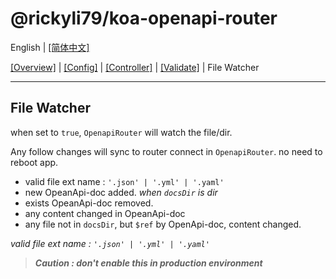 # @rickyli79/koa-openapi-router
English | [[简体中文]](../../README.zh-CN.md)

[[Overview]][1] | [[Config]][2] | [[Controller]][3] | [[Validate]][4] | File Watcher

[1]:../../README.md
[2]:./Config.md
[3]:./Controller.md
[4]:./Validate.md
[5]:./FileWatcher.md

---

## File Watcher
when set to `true`, `OpenapiRouter` will watch the file/dir.

Any follow changes will sync to router connect in `OpenapiRouter`. no need to reboot app.
- valid file ext name : `'.json' | '.yml' | '.yaml'`
- new OpeanApi-doc added.  *when `docsDir` is dir*
- exists OpeanApi-doc removed.
- any content changed in OpeanApi-doc
- any file not in `docsDir`, but `$ref` by OpenApi-doc, content changed.

*valid file ext name : `'.json' | '.yml' | '.yaml'`*

>***Caution : don't enable this in production environment***
